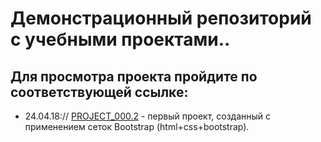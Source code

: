 




   # Дeмонстрационный репозиторий с учебными проектами.. 


   ## Для просмотра проекта пройдите по соответствующей ссылке: 

- 24.04.18://  [PROJECT_000.2](https://iliankant.github.io/lesson_14/ "project_000.2") - первый проект, созданный с применением сеток Bootstrap (html+css+bootstrap).
